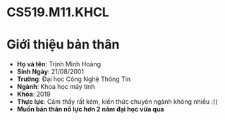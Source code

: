 # CS519.M11.KHCL
# Giới thiệu bản thân
* **Họ và tên**: Trịnh Minh Hoàng
* **Sinh Ngày**: 21/08/2001
* **Trường**: Đại học Công Nghệ Thông Tin 
* **Ngành**: Khoa học máy tính
* **Khóa**: 2019
* **Thực lực**: Cảm thấy rất kém, kiến thức chuyên ngành không nhiều :((
* **Muốn bản thân nổ lực hơn 2 năm đại học vừa qua**
